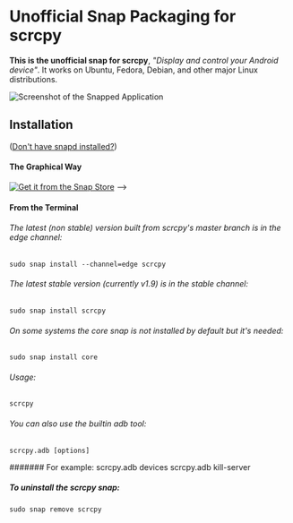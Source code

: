 # Unofficial Snap Packaging for scrcpy

**This is the unofficial snap for scrcpy**, *"Display and control your Android device"*. It works on Ubuntu, Fedora, Debian, and other major Linux distributions.


![Screenshot of the Snapped Application](https://github.com/Genymobile/scrcpy/blob/master/assets/screenshot-debian-600.jpg "Screenshot of the Snapped Application")


## Installation
([Don't have snapd installed?](https://snapcraft.io/docs/core/install))

#### The Graphical Way
[![Get it from the Snap Store](https://snapcraft.io/static/images/badges/en/snap-store-black.svg)](https://snapcraft.io/scrcpy)
-->

#### From the Terminal

###### The latest (non stable) version built from scrcpy's master branch is in the edge channel:
    sudo snap install --channel=edge scrcpy
    
###### The latest stable version (currently v1.9) is in the stable channel:
    sudo snap install scrcpy
    
###### On some systems the core snap is not installed by default but it's needed:
    sudo snap install core


###### Usage:
    scrcpy
###### You can also use the builtin adb tool:
    scrcpy.adb [options]
####### For example:
    scrcpy.adb devices
    scrcpy.adb kill-server
    
##### To uninstall the scrcpy snap:
    sudo snap remove scrcpy

